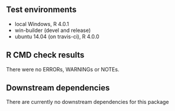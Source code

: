 
## Test environments
* local Windows, R 4.0.1
* win-builder (devel and release)
* ubuntu 14.04 (on travis-ci), R 4.0.0

## R CMD check results
There were no ERRORs, WARNINGs or NOTEs.  

## Downstream dependencies
There are currently no downstream dependencies for this package